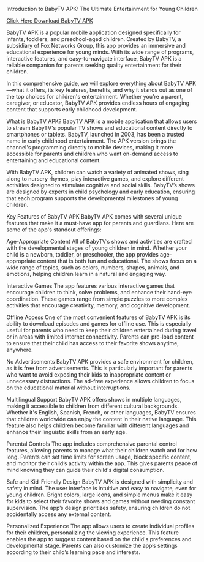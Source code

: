Introduction to BabyTV APK: The Ultimate Entertainment for Young Children

[Click Here Download BabyTV APK](https://shorturl.at/nFdLm)

BabyTV APK is a popular mobile application designed specifically for infants, toddlers, and preschool-aged children. Created by BabyTV, a subsidiary of Fox Networks Group, this app provides an immersive and educational experience for young minds. With its wide range of programs, interactive features, and easy-to-navigate interface, BabyTV APK is a reliable companion for parents seeking quality entertainment for their children.

In this comprehensive guide, we will explore everything about BabyTV APK—what it offers, its key features, benefits, and why it stands out as one of the top choices for children's entertainment. Whether you're a parent, caregiver, or educator, BabyTV APK provides endless hours of engaging content that supports early childhood development.

What is BabyTV APK?
BabyTV APK is a mobile application that allows users to stream BabyTV's popular TV shows and educational content directly to smartphones or tablets. BabyTV, launched in 2003, has been a trusted name in early childhood entertainment. The APK version brings the channel's programming directly to mobile devices, making it more accessible for parents and children who want on-demand access to entertaining and educational content.

With BabyTV APK, children can watch a variety of animated shows, sing along to nursery rhymes, play interactive games, and explore different activities designed to stimulate cognitive and social skills. BabyTV’s shows are designed by experts in child psychology and early education, ensuring that each program supports the developmental milestones of young children.

Key Features of BabyTV APK
BabyTV APK comes with several unique features that make it a must-have app for parents and guardians. Here are some of the app's standout offerings:

Age-Appropriate Content All of BabyTV’s shows and activities are crafted with the developmental stages of young children in mind. Whether your child is a newborn, toddler, or preschooler, the app provides age-appropriate content that is both fun and educational. The shows focus on a wide range of topics, such as colors, numbers, shapes, animals, and emotions, helping children learn in a natural and engaging way.

Interactive Games The app features various interactive games that encourage children to think, solve problems, and enhance their hand-eye coordination. These games range from simple puzzles to more complex activities that encourage creativity, memory, and cognitive development.

Offline Access One of the most convenient features of BabyTV APK is its ability to download episodes and games for offline use. This is especially useful for parents who need to keep their children entertained during travel or in areas with limited internet connectivity. Parents can pre-load content to ensure that their child has access to their favorite shows anytime, anywhere.

No Advertisements BabyTV APK provides a safe environment for children, as it is free from advertisements. This is particularly important for parents who want to avoid exposing their kids to inappropriate content or unnecessary distractions. The ad-free experience allows children to focus on the educational material without interruptions.

Multilingual Support BabyTV APK offers shows in multiple languages, making it accessible to children from different cultural backgrounds. Whether it's English, Spanish, French, or other languages, BabyTV ensures that children worldwide can enjoy the content in their native language. This feature also helps children become familiar with different languages and enhance their linguistic skills from an early age.

Parental Controls The app includes comprehensive parental control features, allowing parents to manage what their children watch and for how long. Parents can set time limits for screen usage, block specific content, and monitor their child’s activity within the app. This gives parents peace of mind knowing they can guide their child's digital consumption.

Safe and Kid-Friendly Design BabyTV APK is designed with simplicity and safety in mind. The user interface is intuitive and easy to navigate, even for young children. Bright colors, large icons, and simple menus make it easy for kids to select their favorite shows and games without needing constant supervision. The app’s design prioritizes safety, ensuring children do not accidentally access any external content.

Personalized Experience The app allows users to create individual profiles for their children, personalizing the viewing experience. This feature enables the app to suggest content based on the child's preferences and developmental stage. Parents can also customize the app’s settings according to their child’s learning pace and interests.
